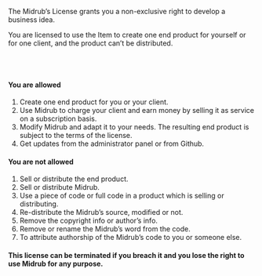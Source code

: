 <p>The Midrub&rsquo;s License grants you a non-exclusive right to develop a business idea.</p>
<p>You are licensed to use the Item to create one end product for yourself or for one client, and the product can&rsquo;t be distributed.</p>
<br>
<br>
<h4>
    You are allowed
</h4>
<ol class="c3 lst-kix_5h94k2ikrous-1 start" start="1">
    <li class="c1">
        <span class="c0">Create one end product for you or your client.<br /></span>
    </li>
    <li class="c1">
        <span class="c0">Use Midrub to charge your client and earn money by selling it as service on a subscription basis.<br /></span>
    </li>
    <li class="c1">
        <span class="c0">Modify Midrub and adapt it to your needs. The resulting end product is subject to the terms of the license.<br /></span>
    </li>
    <li class="c1">
        <span class="c0">Get updates from the administrator panel or from Github. <br /></span>
    </li>
</ol>
<h4>
    You are not allowed
</h4>
<ol class="c3 lst-kix_5h94k2ikrous-1 start" start="1">
    <li class="c1">
        <span class="c0">Sell or distribute the end product.<br /></span>
    </li>
    <li class="c1">
        <span class="c0">Sell or distribute Midrub.<br /></span>
    </li>
    <li class="c1">
        <span class="c0">Use a piece of code or full code in a product which is selling or distributing.<br /></span>
    </li>
    <li class="c1">
        <span class="c0">Re-distribute the Midrub&rsquo;s source, modified or not.<br /></span>
    </li>
    <li class="c1">
        <span class="c0">Remove the copyright info or author&rsquo;s info.<br /></span>
    </li>
    <li class="c1">
        <span class="c0">Remove or rename the Midrub&rsquo;s word from the code. <br /></span>
    </li>
    <li class="c1">
        <span class="c0">To attribute authorship of the Midrub&rsquo;s code to you or someone else.<br /></span>
    </li>
</ol>
<h4>This license can be terminated if you breach it and you lose the right to use Midrub for any purpose.</h4>
